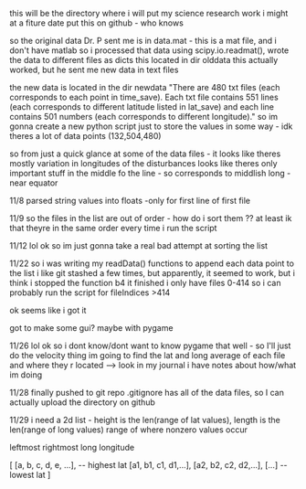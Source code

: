 this will be the directory where i will put my science research work
i might at a fiture date put this on github - who knows

so the original data Dr. P sent me is in data.mat - this is a mat file, and i don't have matlab
so i processed that data using scipy.io.readmat(), wrote the data to different files as dicts
this located in dir olddata
this actually worked, but he sent me new data in text files

the new data is located in the dir newdata
"There are 480 txt files (each corresponds to each point in time_save).
Each txt file contains 551 lines (each corresponds to different latitude listed in lat_save)
and each line contains 501 numbers (each corresponds to different longitude)."
so im gonna create a new python script just to store the values in some way - idk theres a lot of data points (132,504,480)


so from just a quick glance at some of the data files - it looks like theres mostly variation in longitudes of the disturbances
looks like theres only important stuff in the middle fo the line - so corresponds to middlish long - near equator

11/8 parsed string values into floats  -only for first line of first file

11/9 so the files in the list are out of order - how do i sort them ??
	at least ik that theyre in the same order every time i run the script

11/12
lol ok so im just gonna take a real bad attempt at sorting the list

11/22
so i was writing my readData() functions to append each data point to the list
i like git stashed a few times, but apparently, it seemed to work, but i think i stopped the function b4 it finished
i only have files 0-414
so i can probably run the script for fileIndices >414

ok seems like i got it

got to make some gui? maybe with pygame

11/26 
lol ok so i dont know/dont want to know pygame that well - so I'll just do the velocity thing 
im going to find the lat and long average of each file and where they r located --> look in my journal i have notes about how/what im doing

11/28 
finally pushed to git repo
.gitignore has all of the data files, so I can actually upload the directory on github

11/29
i need a 2d list - height is the len(range of lat values), length is the len(range of long values)
range of where nonzero values occur


leftmost		rightmost
long 			longitude

[ [a, b, c, d, e, ...], -- highest lat
  [a1, b1, c1, d1,...],
  [a2, b2, c2, d2,...],
  [...]					-- lowest lat
]